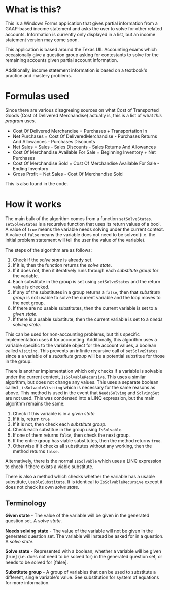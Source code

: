 # What is this?
This is a Windows Forms application that gives partial information from a GAAP-based income statement and asks the user to solve for other related accounts. Information is currently only displayed in a list, but an income statement version may come soon.

This application is based around the Texas UIL Accounting exams which occasionally give a question group asking for contestants to solve for the remaining accounts given partial account information. 

Additionally, income statement information is based on a textbook's practice and mastery problems.

# Formulas used
Since there are various disagreeing sources on what Cost of Transported Goods (Cost of Delivered Merchandise) actually is, this is a list of what *this program* uses.
* Cost Of Delivered Merchandise = Purchases + Transportation In
* Net Purchases = Cost Of DeliveredMerchandise - Purchases Returns And Allowances - Purchases Discounts
* Net Sales = Sales - Sales Discounts - Sales Returns And Allowances
* Cost Of Merchandise Available For Sale = Beginning Inventory + Net Purchases
* Cost Of Merchandise Sold = Cost Of Merchandise Available For Sale - Ending Inventory
* Gross Profit = Net Sales - Cost Of Merchandise Sold

This is also found in the code.

# How it works
The main bulk of the algorithm comes from a function `setSolveStates`. `setSolveStates` is a recursive function that uses its return values of a bool. A value of `true` means the variable needs solving under the current context. A value of `false` means the variable does not need to be solved (i.e. the initial problem statement will tell the user the value of the variable).

The steps of the algorithm are as follows:
1. Check if the *solve state* is already set.
2. If it is, then the function returns the *solve state*.
4. If it does not, then it iteratively runs through each *substitute group* for the variable.
5. Each substitute in the group is set using `setSolveStates` and the return value is checked.
6. If any of the substitutes in a group returns a `false`, then that *substitute group* is not usable to solve the current variable and the loop moves to the next group.
7. If there are no usable substitutes, then the current variable is set to a *given state*.
8. If there is a usable substitute, then the current variable is set to a *needs solving state*.

This can be used for non-accounting problems, but this specific implementation uses it for accounting. Additionally, this algorithm uses a variable specific to the variable object for the account values, a boolean called `visiting`. This prevents an infinite recursive call of `setSolveStates` since a a variable of a *substitute group* will be a potential substitue for those in the group.

There is another implementation which only checks if a variable is solvable under the current context, `IsSolvableRecursive`. This uses a similar algorithm, but does not change any values. This uses a separate boolean called `_isSolvableVisiting` which is necessary for the same reasons as above. This method is used in the event that `NeedsSolving` and `SolvingSet` are not used. This was condensed into a LINQ expression, but the main algorithm remains the same:
1. Check if this variable is in a *given state*
2. If it is, return `true`
3. If it is not, then check each *substitute group*.
4. Check each substitue in the group using `IsSolvable`.
5. If one of them returns `false`, then check the next group.
6. If the entire group has viable substitutes, then the method returns `true`.
7. Otherwise if it checks all substitutes without any working, then the method returns `false`.

Alternatively, there is the normal `IsSolvable` which uses a LINQ expression to check if there exists a viable substitute.

There is also a method which checks whether the variable has a usable substitute, `UsableSubstitute`. It is identical to `IsSolvableRecursive` except it does not check its own *solve state*.

## Terminology
**Given state** - The value of the variable will be given in the generated question set. A *solve state*.

**Needs solving state** - The value of the variable will not be given in the generated question set. The variable will instead be asked for in a question. A *solve state*.

**Solve state** - Represented with a boolean; whether a variable will be given \[true\] (i.e. does not need to be solved for) in the generated question set, or needs to be solved for \[false\].

**Substitute group** - A group of variables that can be used to substitute a different, single variable's value. See substitution for system of equations for more information.
